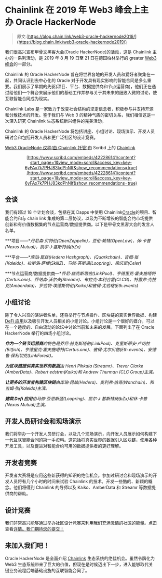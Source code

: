 # Chainlink 在 2019 年 Web3 峰会上主办 Oracle HackerNode

> 原文:[https://blog.chain.link/web3-oracle-hackernode2019/](https://blog.chain.link/web3-oracle-hackernode2019/)

我们很高兴宣布甲骨文黑客大会(Oracle HackerNode)的活动，这是 Chainlink 主办的一系列活动，是 2019 年 8 月 19 日至 21 日在德国柏林举行的 greater [Web3 峰会](https://web3summit.com/)的一部分。

Chainlink 的 Oracle HackerNode 旨在将世界各地的开发人员和爱好者聚集在一起，共同认识到去中心化的 Oracle 对于开发具有现实影响的智能合同是多么重要。我们展示了早期的先驱(项目、平台、数据提供商和节点运营商)，他们正在通过给他们一个舞台来展示他们的基础工作并参与关于其未来的细致入微的讨论，使互联智能合同成为现实。

Chainlink Labs 是一家致力于改变社会结构的坚定信念者，积极参与并支持开源和分散技术的开发。鉴于我们与 Web 3 的精神气质的密切关系，我们相信这是一次深入研究 Chainlink 生态系统新兴组件的完美活动。

Chainlink 的 Oracle HackerNode 将包括讲座、小组讨论、现场演示、开发人员研讨会和包括开发人员和更广泛社区的设计竞赛。

[Web3 OracleNode 议程(由 Chainlink 托管)](https://www.scribd.com/document/422286141/Web3-OracleNode-Agenda-Hosted-by-Chainlink#from_embed "View Web3 OracleNode Agenda (Hosted by Chainlink) on Scribd")由 Scribd 上的 [Chainlink](https://www.scribd.com/user/472333605/Chainlink#from_embed "View Chainlink's profile on Scribd")

<center>

[https://www.scribd.com/embeds/422286141/content?start_page=1&view_mode=scroll&access_key=key-6yFAx7k7PHJ83kdPhNIf&show_recommendations=true](https://www.scribd.com/embeds/422286141/content?start_page=1&view_mode=scroll&access_key=key-6yFAx7k7PHJ83kdPhNIf&show_recommendations=true)

</center>

## 会谈

我们有超过 18 个计划会谈，包括在其 Dapps 中使用 Chainlink[Oracle](https://chain.link/education/blockchain-oracles)的项目、智能合约和与 chain link 集成的第二层协议，以及为不断增长的智能合约市场提供创新和有价值数据集的节点运营商/数据提供商。以下是甲骨文黑客大会的发言人名单。

***项目——**丹尼森·贝特伦(OpenZeppelin)，亚伦·赖特(OpenLaw)，休·卡普(Nexus Mutual)，凯尔·J·基斯特纳(bZx)*

***平台——**库珀·昆兹(Hedera Hashgraph)、(Quarkchain)、吉姆·张(Kaleido)、拉斯洛·萨博(SkillZ)、马修·芬斯通(Loopring)、梁庆凯(Celer)*

***节点运营商/数据提供商—**乔尼·赫克斯塔伯(LinkPool)、亨德里克·霍夫施塔特(Certus.one)、乔纳森·沃尔夫(Streamr)、布拉克·本利吉雷(CLCG)、特雷弗·克拉克(Amberdata)、罗伯特·埃德斯特伦(Kaiko)和彼得·尤伯格(Eth.events)*

## 小组讨论

除了令人兴奋的演讲者名单，还将举行与节点操作、区块链的真实世界数据、构建 [DeFi 应用](https://chain.link/education/defi)以及吸引开发人员相关的小组讨论。小组讨论是一个很好的媒介，可以在一个适度的、自由流动的论坛中讨论当前和未来的发展。下面列出了在 Oracle HackerNode 举行的四场小组讨论。

***作为一个链节运营商**的特色是乔尼·赫克斯塔伯(LinkPool)、克里斯蒂安·卢切拉(Bitfish)、亨德里克·霍夫施塔特(Certus.one)、彼得·尤尔贝格(Eth.events)、安德鲁·保利切克(LinkForest)。*

***为区块链提供真实世界的数据**由 Henri Pihkala (Streamr)、Trevor Clarke (AmberData)、Robert edstrm(Kaiko)和 Andrew Thurman (CLC Group)主演。*

***让更多的开发者构建区块链**由库珀·昆兹(Hedera)、奥利弗·伯奇(Wanchain)、和吉姆·张(Kaleido)主演。*

***建筑 Defi 应用**由马修·芬恩斯通(Loopring)、凯尔·J·基斯特纳(bZx)和休·卡普(Nexus Mutual)主演。*

## 开发人员研讨会和现场演示

我们将举办一个开发人员研讨会，以及几个现场演示，向开发人员展示如何构建下一代互联智能合同的第一手资料。这包括将真实世界的数据引入区块链，使用各种开发工具，以及促进对智能合约可用的数据提供者的更好理解。

## 开发者竞赛

开发者大赛将是应用这些新获得的知识的绝佳机会。参加过研讨会和现场演示的开发人员将有几个小时的时间来试验 Chainlink 的技术，开发一些酷的、新颖的概念。他们将得到 Chainlink 的导师以及 Kaiko、AmberData 和 Streamr 等数据提供商的帮助。

## 设计竞赛

我们非常高兴能够通过举办社区设计竞赛来利用我们充满激情的社区的能量。点击查看[详情。我们期待您的提交！](https://blog.chain.link/web3-oraclenode-community-design-contest/)

## 来加入我们吧！

Oracle HackerNode 是全面介绍 [Chainlink](https://chain.link/) 生态系统的绝佳机会。虽然令牌化为 Web3 生态系统带来了巨大的价值，但现在是时候迈出下一步，进入能够取代关键业务流程后端基础设施的互联智能合同了。